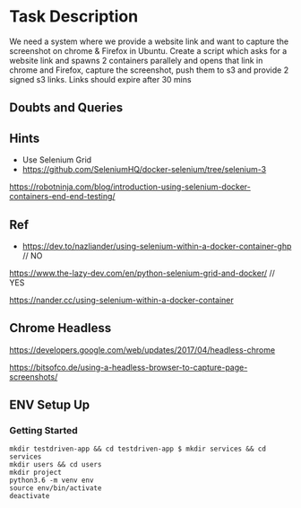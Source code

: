 # Task Description 

We need a system where we provide a website link and want to capture the screenshot on chrome & Firefox in Ubuntu. Create a script which asks for a website link and spawns 2 containers parallely  and opens that link in chrome  and Firefox, capture the screenshot, push them to s3 and provide 2 signed s3 links. Links should expire after 30 mins

## Doubts and Queries

## Hints

- Use Selenium Grid
- https://github.com/SeleniumHQ/docker-selenium/tree/selenium-3

https://robotninja.com/blog/introduction-using-selenium-docker-containers-end-end-testing/

## Ref 

- https://dev.to/nazliander/using-selenium-within-a-docker-container-ghp // NO

https://www.the-lazy-dev.com/en/python-selenium-grid-and-docker/ // YES

https://nander.cc/using-selenium-within-a-docker-container  


## Chrome Headless

https://developers.google.com/web/updates/2017/04/headless-chrome

https://bitsofco.de/using-a-headless-browser-to-capture-page-screenshots/



## ENV Setup Up

### Getting Started

```
mkdir testdriven-app && cd testdriven-app $ mkdir services && cd services
mkdir users && cd users
mkdir project
python3.6 -m venv env
source env/bin/activate
deactivate
```
